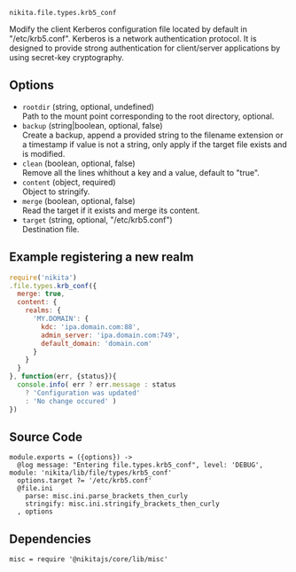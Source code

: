 
`nikita.file.types.krb5_conf`

Modify the client Kerberos configuration file located by default in
"/etc/krb5.conf". Kerberos is a network authentication protocol. It is designed
to provide strong authentication for client/server applications by using
secret-key cryptography.

## Options

* `rootdir` (string, optional, undefined)   
  Path to the mount point corresponding to the root directory, optional.
* `backup` (string|boolean, optional, false)   
  Create a backup, append a provided string to the filename extension or a
  timestamp if value is not a string, only apply if the target file exists and
  is modified.
* `clean` (boolean, optional, false)   
  Remove all the lines whithout a key and a value, default to "true".
* `content` (object, required)   
  Object to stringify.
* `merge` (boolean, optional, false)   
  Read the target if it exists and merge its content.
* `target` (string, optional, "/etc/krb5.conf")   
  Destination file.

## Example registering a new realm

```js
require('nikita')
.file.types.krb_conf({
  merge: true,
  content: {
    realms: {
      'MY.DOMAIN': {
        kdc: 'ipa.domain.com:88',
        admin_server: 'ipa.domain.com:749',
        default_domain: 'domain.com'
      }
    }
  }
}, function(err, {status}){
  console.info( err ? err.message : status
    ? 'Configuration was updated'
    : 'No change occured' )
})
```

## Source Code


    module.exports = ({options}) ->
      @log message: "Entering file.types.krb5_conf", level: 'DEBUG', module: 'nikita/lib/file/types/krb5_conf'
      options.target ?= '/etc/krb5.conf'
      @file.ini
        parse: misc.ini.parse_brackets_then_curly
        stringify: misc.ini.stringify_brackets_then_curly
      , options
      
## Dependencies

    misc = require '@nikitajs/core/lib/misc'
